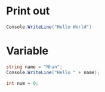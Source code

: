 # Print out
``` C#
Console.WriteLine("Hello World")
```
# Variable
``` C#
string name = "Nhan";
Console.WriteLine("Hello " + name);

int num = 0;
```